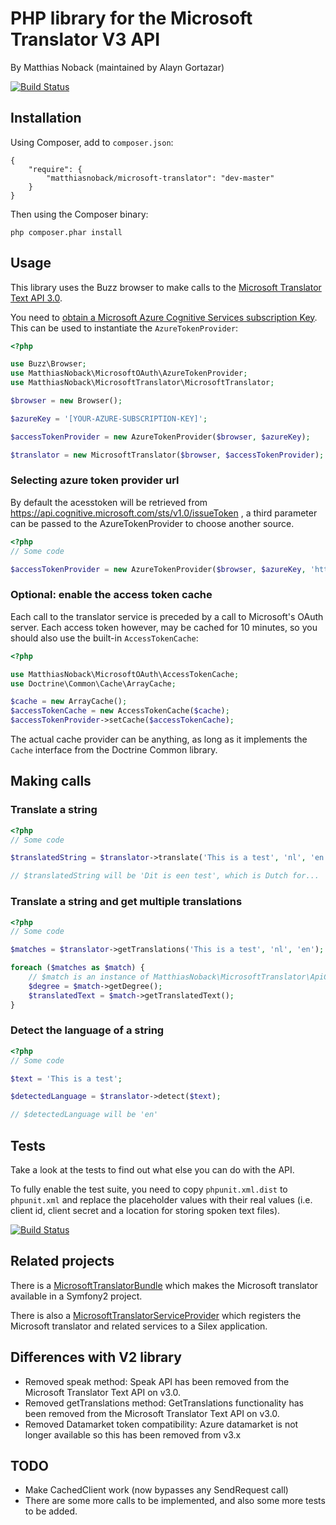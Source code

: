 # PHP library for the Microsoft Translator V3 API

By Matthias Noback (maintained by Alayn Gortazar)

[![Build Status](https://travis-ci.org/matthiasnoback/microsoft-translator.png?branch=master)](https://travis-ci.org/matthiasnoback/microsoft-translator) 

## Installation

Using Composer, add to ``composer.json``:

    {
        "require": {
            "matthiasnoback/microsoft-translator": "dev-master"
        }
    }

Then using the Composer binary:

    php composer.phar install

## Usage

This library uses the Buzz browser to make calls to the [Microsoft Translator Text API 3.0](https://docs.microsoft.com/en-us/azure/cognitive-services/translator/reference/v3-0-languages?tabs=curl).

You need to [obtain a Microsoft Azure Cognitive Services subscription Key](http://docs.microsofttranslator.com/text-translate.html). This can be used to instantiate the ``AzureTokenProvider``:

```php
<?php

use Buzz\Browser;
use MatthiasNoback\MicrosoftOAuth\AzureTokenProvider;
use MatthiasNoback\MicrosoftTranslator\MicrosoftTranslator;

$browser = new Browser();

$azureKey = '[YOUR-AZURE-SUBSCRIPTION-KEY]';

$accessTokenProvider = new AzureTokenProvider($browser, $azureKey);

$translator = new MicrosoftTranslator($browser, $accessTokenProvider);
```
### Selecting azure token provider url

By default the acesstoken will be retrieved from https://api.cognitive.microsoft.com/sts/v1.0/issueToken , a third parameter can be passed to the AzureTokenProvider to choose another source.

```php
<?php
// Some code

$accessTokenProvider = new AzureTokenProvider($browser, $azureKey, 'https://westus.api.cognitive.microsoft.com/sts/v1.0/issueToken');

```

### Optional: enable the access token cache

Each call to the translator service is preceded by a call to Microsoft's OAuth server. Each access token however, may be
cached for 10 minutes, so you should also use the built-in ``AccessTokenCache``:

```php
<?php

use MatthiasNoback\MicrosoftOAuth\AccessTokenCache;
use Doctrine\Common\Cache\ArrayCache;

$cache = new ArrayCache();
$accessTokenCache = new AccessTokenCache($cache);
$accessTokenProvider->setCache($accessTokenCache);
```

The actual cache provider can be anything, as long as it implements the ``Cache`` interface from the Doctrine Common library.

## Making calls

### Translate a string

```php
<?php
// Some code

$translatedString = $translator->translate('This is a test', 'nl', 'en');

// $translatedString will be 'Dit is een test', which is Dutch for...
```

### Translate a string and get multiple translations

```php
<?php
// Some code

$matches = $translator->getTranslations('This is a test', 'nl', 'en');

foreach ($matches as $match) {
    // $match is an instance of MatthiasNoback\MicrosoftTranslator\ApiCall\TranslationMatch
    $degree = $match->getDegree();
    $translatedText = $match->getTranslatedText();
}
```

### Detect the language of a string

```php
<?php
// Some code

$text = 'This is a test';

$detectedLanguage = $translator->detect($text);

// $detectedLanguage will be 'en'
```

## Tests

Take a look at the tests to find out what else you can do with the API.

To fully enable the test suite, you need to copy ``phpunit.xml.dist`` to ``phpunit.xml`` and replace the placeholder
values with their real values (i.e. client id, client secret and a location for storing spoken text files).

[![Build Status](https://secure.travis-ci.org/matthiasnoback/microsoft-translator.png)](http://travis-ci.org/matthiasnoback/microsoft-translator)

## Related projects

There is a [MicrosoftTranslatorBundle](https://github.com/matthiasnoback/MicrosoftTranslatorBundle) which makes the Microsoft translator available in a Symfony2 project.

There is also a [MicrosoftTranslatorServiceProvider](https://github.com/matthiasnoback/MicrosoftTranslatorServiceProvider) which registers the Microsoft translator and related services to a Silex application.

## Differences with V2 library
 * Removed speak method: Speak API has been removed from the Microsoft Translator Text API on v3.0.
 * Removed getTranslations method: GetTranslations functionality has been removed from the Microsoft Translator Text API on v3.0.
 * Removed Datamarket token compatibility: Azure datamarket is not longer available so this has been removed from v3.x

## TODO

 * Make CachedClient work (now bypasses any SendRequest call)
 * There are some more calls to be implemented, and also some more tests to be added.
